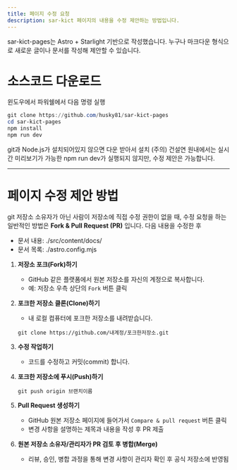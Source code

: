 ```yaml
---
title: 페이지 수정 요청
description: sar-kict 페이지의 내용을 수정 제안하는 방법입니다.
---
```


sar-kict-pages는 Astro + Starlight 기반으로 작성했습니다.
누구나 마크다운 형식으로 새로운 글이나 문서를 작성해 제안할 수 있습니다.

# 소스코드 다운로드

윈도우에서 파워쉘에서 다음 명령 실행

```powershell
git clone https://github.com/husky81/sar-kict-pages
cd sar-kict-pages
npm install
npm run dev
```

git과 Node.js가 설치되어있지 않으면 다운 받아서 설치
(주의) 건설연 원내에서는 실시간 미리보기가 가능한 npm run dev가 실행되지 않지만, 수정 제안은 가능합니다.

---

# 페이지 수정 제안 방법
git 저장소 소유자가 아닌 사람이 저장소에 직접 수정 권한이 없을 때, 수정 요청을 하는 일반적인 방법은 **Fork & Pull Request (PR)** 입니다.
다음 내용을 수정한 후 
- 문서 내용: ./src/content/docs/
- 문서 목록: ./astro.config.mjs

1. **저장소 포크(Fork)하기**

   * GitHub 같은 플랫폼에서 원본 저장소를 자신의 계정으로 복사합니다.
   * 예: 저장소 우측 상단의 `Fork` 버튼 클릭

2. **포크한 저장소 클론(Clone)하기**

   * 내 로컬 컴퓨터에 포크한 저장소를 내려받습니다.

   ```
   git clone https://github.com/내계정/포크한저장소.git
   ```

3. **수정 작업하기**

   * 코드를 수정하고 커밋(commit) 합니다.

4. **포크한 저장소에 푸시(Push)하기**

   ```
   git push origin 브랜치이름
   ```

5. **Pull Request 생성하기**

   * GitHub 원본 저장소 페이지에 들어가서 `Compare & pull request` 버튼 클릭
   * 변경 사항을 설명하는 제목과 내용을 작성 후 PR 제출

6. **원본 저장소 소유자/관리자가 PR 검토 후 병합(Merge)**

   * 리뷰, 승인, 병합 과정을 통해 변경 사항이 관리자 확인 후 공식 저장소에 반영됨
